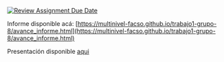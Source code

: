 [![Review Assignment Due Date](https://classroom.github.com/assets/deadline-readme-button-22041afd0340ce965d47ae6ef1cefeee28c7c493a6346c4f15d667ab976d596c.svg)](https://classroom.github.com/a/o5vnIO0L)

Informe disponible acá: [https://multinivel-facso.github.io/trabajo1-grupo-8/avance_informe.html](https://multinivel-facso.github.io/trabajo1-grupo-8/avance_informe.html)

Presentación disponible [aqui](https://multinivel-facso.github.io/trabajo1-grupo-8/Presentaci%C3%B3n%20Informe%20final.html#/actitudes-pro-mercado-y-contexto-econ%C3%B3mico-influencia-en-la-confianza-institucional-en-am%C3%A9rica-latina)

